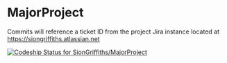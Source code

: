 # MajorProject

Commits will reference a ticket ID from the project Jira instance located at https://siongriffiths.atlassian.net


[ ![Codeship Status for SionGriffiths/MajorProject](https://codeship.com/projects/df5e5b30-afd5-0133-f87c-2e5983699f46/status?branch=master)](https://codeship.com/projects/132552)
